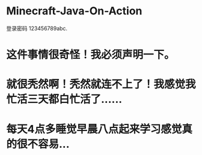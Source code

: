 # Minecraft-Java-On-Action
登录密码 123456789abc.
# 这件事情很奇怪！我必须声明一下。
# 就很秃然啊！秃然就连不上了！我感觉我忙活三天都白忙活了......
# 每天4点多睡觉早晨八点起来学习感觉真的很不容易...
